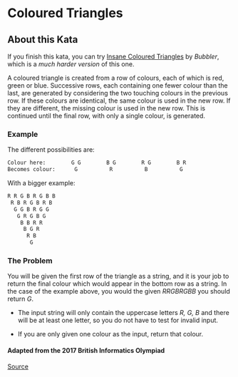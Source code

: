 # Coloured Triangles

## About this Kata

If you finish this kata, you can try
[Insane Coloured Triangles](http://www.codewars.com/kata/insane-coloured-triangles)
by *Bubbler*, which is a *much harder version* of this one.

A coloured triangle is created from a row of colours, each of which is red,
green or blue. Successive rows, each containing one fewer colour than the last,
are generated by considering the two touching colours in the previous row. If
these colours are identical, the same colour is used in the new row. If they are
different, the missing colour is used in the new row. This is continued until the
final row, with only a single colour, is generated.

### Example

The different possibilities are:

```bash
Colour here:        G G        B G        R G        B R
Becomes colour:      G          R          B          G
```

With a bigger example:

```bash
R R G B R G B B
 R B R G B R B
  G G B R G G
   G R G B G
    B B R R
     B G R
      R B
       G
```

### The Problem

You will be given the first row of the triangle as a string, and it is your job to
return the final colour which would appear in the bottom row as a string. In the
case of the example above, you would the given *RRGBRGBB* you should return *G*.

- The input string will only contain the uppercase letters *R, G, B* and there
will be at least one letter, so you do not have to test for invalid input.

- If you are only  given one colour as the input, return that colour.

#### Adapted from the 2017 British Informatics Olympiad

[Source](https://www.codewars.com/kata/5a25ac6ac5e284cfbe000111/python)